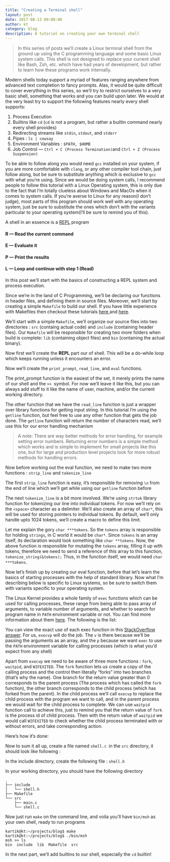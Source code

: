 ```yaml
---
title: "Creating a Terminal shell"
layout: post
date: 2017-08-13 09:00:00
author: kt
category: blog
description: A tutorial on creating your own terminal shell
---
```


> In this series of posts we’ll create a Linux terminal shell from the ground up
> using the C programming language and some basic Linux system calls. This shell
is not designed to replace your current shell like Bash, Zsh, etc. which have
had years of development, but rather to learn how these programs work
internally.

Modern shells today support a myriad of features ranging anywhere from advanced
text completion to fancy prompts. Alas, it would be quite difficult to cover
everything in this series, so we’ll try to restrict ourselves to a very basic
shell, something that works and you can build upon later. We would at the very
least try to support the following features nearly every shell supports:

1.  Process Execution
2.  Builtins like `cd` (`cd` is not a program, but rather a builtin command nearly
every shell provides)
3.  Redirecting streams like `stdin`, `stdout`, and `stderr`
4.  Pipes : `ls | cowsay`
5.  Environment Variables : `$PATH, $HOME`
6.  Job Control — `Ctrl + C (Process Termination)`and `Ctrl + Z (Process
Suspension)`

To be able to follow along you would need `gcc` installed on your system, if you
are more comfortable with `clang`, or any other compiler tool chain, just follow
along, but be sure to substitute anything which is exclusive to `gcc` with what
you’re using. Since we would be doing system calls, I recommend people to follow
this tutorial with a Linux Operating system, this is only due to the fact that
I’m totally clueless about Windows and MacOs when it comes to system calls. If
you’re averse to Linux for any reason(I don’t judge), most parts of this program
should work well with any operating system, just be sure to substitute the ones
which don’t with the variants particular to your operating system(I’ll be sure
to remind you of this).

A shell in an essence is a
[REPL](https://en.wikipedia.org/wiki/Readâevalâprint_loop) program

#### R — Read the current command

#### E — Evaluate it

#### P — Print the results

#### L — Loop and continue with step 1 (Read)

In this post we’ll start with the basics of constructing a REPL system and
process execution.

Since we’re in the land of C Programming, we’ll be declaring our functions in
header files, and defining them in source files. Moreover, we’ll start by
creating a simple `Makefile` to build our shell. If you have little experience
with Makefiles then checkout these tutorials [here
](http://www.cs.colby.edu/maxwell/courses/tutorials/maketutor/)and
[here](https://www.cs.umd.edu/class/fall2002/cmsc214/Tutorial/makefile.html).

We’ll start with a simple `Makefile`, we’ll organize our source files into two
directories : `src` (containg actual code) and `include` (containing header
files). Our `Makefile` will be responsible for creating two more folders when
build is complete: `lib` (containing object files) and `bin` (containing the
actual binary).

<script src="https://gist.github.com/kartikanand/cf587ce752824d8ae68e375150ec7b84.js"></script>

Now first we’ll create the **REPL** part our of shell. This will be a do-while
loop which keeps running unless it encounters an error.

<script src="https://gist.github.com/kartikanand/4bc1750dbf5f6f6ed2db67217d53ae39.js"></script>

Now we’ll create the `print_prompt`, `read_line`, and `eval` functions.

The print_prompt function is the easiest of the set, it merely prints the name
of our shell and the `>> `symbol. For now we’ll leave it like this, but you can
always add stuff to it like the name of user, machine, and/or the current
working directory.

<script src="https://gist.github.com/kartikanand/d984f0c4f5a8e001d9a35797f77c449a.js"></script>

The other function that we have the `read_line` function is just a wrapper over
library functions for getting input string. In this tutorial I’m using the
`getline` function, but feel free to use any other function that gets the job
done. The `getline` function will return the number of characters read, we’ll
use this for our error handling mechanism

> A note: There are way better methods for error handling, for example setting
> error numbers. Returning error numbers is a simple method which works and is
simple to implement for small projects like this one, but for large and
production level projects look for more robust methods for handling errors.

<script src="https://gist.github.com/kartikanand/ef76069ef0eaab98f4dcdfe2423bd967.js"></script>

Now before working out the eval function, we need to make two more functions :
`strip_line` and `tokenize_line`

The first `strip_line` function is easy, it’s responsible for removing `\n` from
the end of line which we’ll get while using our `getline` function before

<script src="https://gist.github.com/kartikanand/2e3b748a068dd62c1fa40d23214a2ebb.js"></script>

The next `tokenize_line` is a bit more involved. We’re using `strtok` library
function for tokenizing our line into individual tokens. For now we’ll rely on
the `<space>` character as a delimiter. We’ll also create an array of `char*`,
this will be used for storing pointers to individual tokens. By default, we’ll
only handle upto 1024 tokens, we’ll create a macro to define this limit.

<script src="https://gist.github.com/kartikanand/ef6c2adae9be7c3475f9b97429728005.js"></script>

Let me explain the gory `char ***tokens`. So the `tokens` array is responsible
for holding `strings`, in C world it would be `char*`. Since `tokens` is an
array itself, its declaration would look something like `char **tokens`. Now,
the above function is responsible for mutating the `tokens` array, filling it up
with tokens, therefore we need to send a reference of this array to this
function, `tokenize_string(&tokens);` Thus, in the function itself, we would
need `char ***tokens`.

Now let’s finish up by creating our eval function, before that let’s learn the
basics of starting processes with the help of standard library. Now what I’m
describing below is specific to Linux systems, so be sure to switch them with
variants specific to your operating system.

The Linux Kernel provides a whole family of `exec` functions which can be used
for calling processes, these range from being able to pass array of arguments,
to variable number of arguments, and whether to search for program name in
`PATH` environment variable or not. You can find more information about them
[here](https://linux.die.net/man/3/execvp). The following is the list:


You can view the exact use of each exec function in this [StackOverflow
answer](https://stackoverflow.com/a/5769803). For us, `execvp` will do the job.
The `v` is there because we’ll be passing the arguments as an array, and the `p`
because we want `exec` to use the `PATH` environment variable for calling
processes (which is what you’d expect from any shell)

Apart from `execvp` we need to be aware of three more functions : `fork`,
`waitpid`, and `WIFEXITED`. The `fork` function lets us create a copy of the
calling process and the control then literally “forks” into two branches (that’s
why the name). One branch for the return value greater than 0 corresponds to the
parent process (The process which has called the `fork` function), the other
branch corresponds to the child process (which has forked from the parent). In
the child process we’ll call `execvp` to replace the child process with the
program we want to call, and in the parent process we would wait for the child
process to complete. We can use `waitpid` function call to achieve this, just to
remind you that the return value of `fork` is the process id of child process.
Then with the return value of `waitpid` we would call `WIFEXITED` to check
whether the child process terminated with or without errors, and take
corresponding action.

Here’s how it’s done:

<script src="https://gist.github.com/kartikanand/63453355d30771084219f68f25c7fe99.js"></script>

Now to sum it all up, create a file named `shell.c `in the `src` directory, it
should look like following :

<script src="https://gist.github.com/kartikanand/280730ba83c31e0aaf03d34116fda3ed.js"></script>

In the include directory, create the following file : `shell.h`

<script src="https://gist.github.com/kartikanand/23b381fa5c93ee82c0bf46e2ed31d090.js"></script>

In your working directory, you should have the following directory

    .
    ├── include
    │   └── shell.h
    ├── Makefile
    └── src
        ├── main.c
        └── shell.c

Now just run `make` on the command line, and voila you’ll have `bin/msh` as your
own shell, ready to run programs

    kartik@kt:~/projects/blog$ make
    kartik@kt:~/projects/blog$ ./bin/msh
    msh >> ls
    bin  include  lib  Makefile  src

In the next part, we’ll add builtins to our shell, especially the `cd` builtin!
